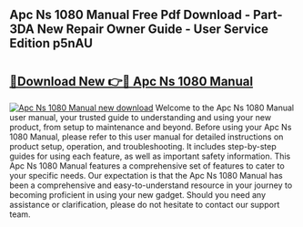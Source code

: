 ## Apc Ns 1080 Manual Free Pdf Download - Part-3DA New Repair Owner Guide - User Service Edition p5nAU

# <h2><a href="http://bc11679.oget.top/?id=Apc+Ns+1080+Manual">🔗Download New 👉🔴 Apc Ns 1080 Manual</a></h2>

[![Apc Ns 1080 Manual new download](https://i.imgur.com/5g1atiW.png)](http://bc11679.oget.top/?id=Apc+Ns+1080+Manual)
Welcome to the Apc Ns 1080 Manual user manual, your trusted guide to understanding and using your new product, from setup to maintenance and beyond. Before using your Apc Ns 1080 Manual, please refer to this user manual for detailed instructions on product setup, operation, and troubleshooting. It includes step-by-step guides for using each feature, as well as important safety information. This Apc Ns 1080 Manual features a comprehensive set of features to cater to your specific needs. Our expectation is that the Apc Ns 1080 Manual has been a comprehensive and easy-to-understand resource in your journey to becoming proficient in using your new gadget. Should you need any assistance or clarification, please do not hesitate to contact our support team.
